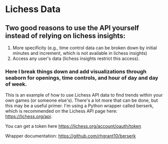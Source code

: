 # Lichess Data

## Two good reasons to use the API yourself instead of relying on lichess insights: 
1) More specificity (e.g., time control data can be broken down by initial minutes and increment, which is not available in lichess insights)
2) Access any user's data (lichess insights restrict this access).

### Here I break things down and add visualizations through seaborn for openings, time controls, and hour of day and day of week.

This is an example of how to use Lichess API data to find trends within your own games (or someone else's). There's a lot more that can be done, but this may be a useful primer. I'm using a Python wrapper called berserk, which is recommended on the Lichess API page here: https://lichess.org/api.

You can get a token here https://lichess.org/account/oauth/token

Wrapper documentation: https://github.com/rhgrant10/berserk


